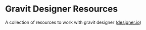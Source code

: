 # Gravit Designer Resources
A collection of resources to work with gravit designer ([designer.io](http://designer.io))